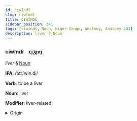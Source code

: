 ```yaml
---
id: ciwîndî
slug: ciwîndî
title: CIWÎNDÎ
sidebar_position: 341
tags: [ciwîndî, Noun, Niger-Congo, Anatomy, Anatomy 203]
description: liver § Noun
---
```


### ciwîndî&emsp;<span kind="abugida">ꞇȷʒ̃ɟʌɟ</span>

*liver* **§** [Noun](../../tags/Noun)

**IPA**: /t͡ɕɪ.ˈwin.di/

**Verb**: to be a liver

**Noun**: liver

**Modifier**: liver-related

<details>
    <summary>Origin</summary>
    Chichewa chiwindi /t͡ʃi.wiː.ⁿdi/<br/>
    <em>Niger-Congo Language Family</em>
</details>